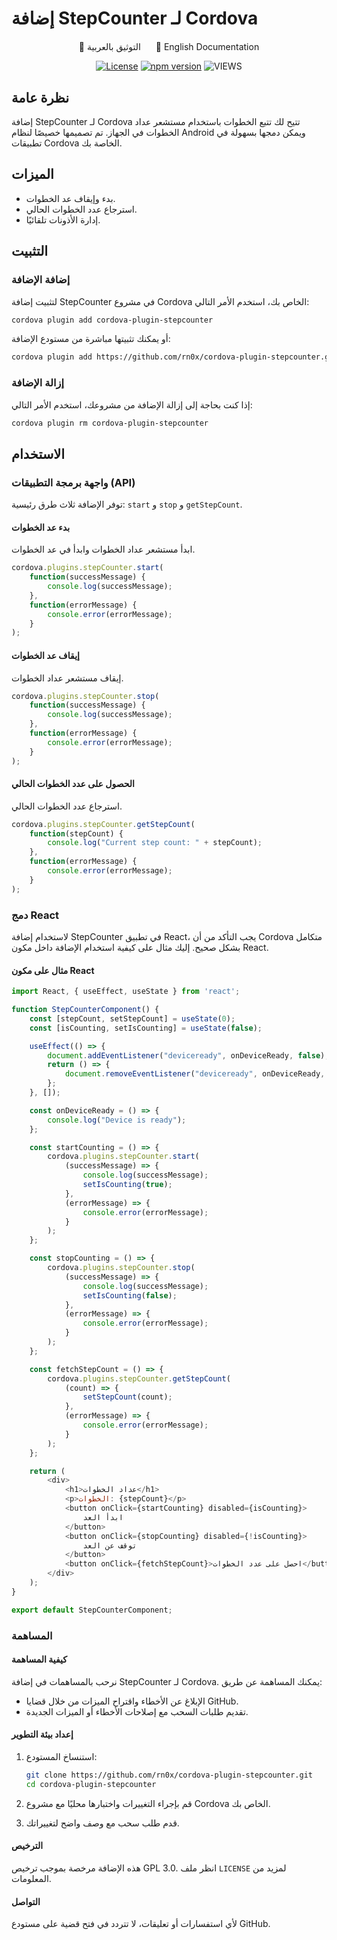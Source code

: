 # إضافة StepCounter لـ Cordova

<div style="text-align: center; margin-top: 20px;">
    <a href="README-AR.md" style="margin-right: 20px; text-decoration: none;">📝 التوثيق بالعربية</a>
    <a href="README.md" style="text-decoration: none;">📝 English Documentation</a>
</div>

<div align="center">

[![License](https://img.shields.io/badge/license-MIT-blue.svg)](https://github.com/rn0x/cordova-plugin-stepcounter/blob/main/LICENSE)
[![npm version](https://badge.fury.io/js/cordova-stepcounter.svg)](https://badge.fury.io/js/cordova-plugin-stepcounter)
![VIEWS](https://komarev.com/ghpvc/?username=rn0x-cordova-plugin-stepcounter&label=REPOSITORY+VIEWS&style=for-the-badge)

</div>

## نظرة عامة
إضافة StepCounter لـ Cordova تتيح لك تتبع الخطوات باستخدام مستشعر عداد الخطوات في الجهاز. تم تصميمها خصيصًا لنظام Android ويمكن دمجها بسهولة في تطبيقات Cordova الخاصة بك.

## الميزات
- بدء وإيقاف عد الخطوات.
- استرجاع عدد الخطوات الحالي.
- إدارة الأذونات تلقائيًا.

## التثبيت

### إضافة الإضافة
لتثبيت إضافة StepCounter في مشروع Cordova الخاص بك، استخدم الأمر التالي:

```bash
cordova plugin add cordova-plugin-stepcounter
```

أو يمكنك تثبيتها مباشرة من مستودع الإضافة:

```bash
cordova plugin add https://github.com/rn0x/cordova-plugin-stepcounter.git
```

### إزالة الإضافة
إذا كنت بحاجة إلى إزالة الإضافة من مشروعك، استخدم الأمر التالي:

```bash
cordova plugin rm cordova-plugin-stepcounter
```

## الاستخدام

### واجهة برمجة التطبيقات (API)
توفر الإضافة ثلاث طرق رئيسية: `start` و `stop` و `getStepCount`.

#### بدء عد الخطوات
ابدأ مستشعر عداد الخطوات وابدأ في عد الخطوات.

```javascript
cordova.plugins.stepCounter.start(
    function(successMessage) {
        console.log(successMessage);
    },
    function(errorMessage) {
        console.error(errorMessage);
    }
);
```

#### إيقاف عد الخطوات
إيقاف مستشعر عداد الخطوات.

```javascript
cordova.plugins.stepCounter.stop(
    function(successMessage) {
        console.log(successMessage);
    },
    function(errorMessage) {
        console.error(errorMessage);
    }
);
```

#### الحصول على عدد الخطوات الحالي
استرجاع عدد الخطوات الحالي.

```javascript
cordova.plugins.stepCounter.getStepCount(
    function(stepCount) {
        console.log("Current step count: " + stepCount);
    },
    function(errorMessage) {
        console.error(errorMessage);
    }
);
```

### دمج React
لاستخدام إضافة StepCounter في تطبيق React، يجب التأكد من أن Cordova متكامل بشكل صحيح. إليك مثال على كيفية استخدام الإضافة داخل مكون React.

#### مثال على مكون React

```javascript
import React, { useEffect, useState } from 'react';

function StepCounterComponent() {
    const [stepCount, setStepCount] = useState(0);
    const [isCounting, setIsCounting] = useState(false);

    useEffect(() => {
        document.addEventListener("deviceready", onDeviceReady, false);
        return () => {
            document.removeEventListener("deviceready", onDeviceReady, false);
        };
    }, []);

    const onDeviceReady = () => {
        console.log("Device is ready");
    };

    const startCounting = () => {
        cordova.plugins.stepCounter.start(
            (successMessage) => {
                console.log(successMessage);
                setIsCounting(true);
            },
            (errorMessage) => {
                console.error(errorMessage);
            }
        );
    };

    const stopCounting = () => {
        cordova.plugins.stepCounter.stop(
            (successMessage) => {
                console.log(successMessage);
                setIsCounting(false);
            },
            (errorMessage) => {
                console.error(errorMessage);
            }
        );
    };

    const fetchStepCount = () => {
        cordova.plugins.stepCounter.getStepCount(
            (count) => {
                setStepCount(count);
            },
            (errorMessage) => {
                console.error(errorMessage);
            }
        );
    };

    return (
        <div>
            <h1>عداد الخطوات</h1>
            <p>الخطوات: {stepCount}</p>
            <button onClick={startCounting} disabled={isCounting}>
                ابدأ العد
            </button>
            <button onClick={stopCounting} disabled={!isCounting}>
                توقف عن العد
            </button>
            <button onClick={fetchStepCount}>احصل على عدد الخطوات</button>
        </div>
    );
}

export default StepCounterComponent;
```

### المساهمة

#### كيفية المساهمة
نرحب بالمساهمات في إضافة StepCounter لـ Cordova. يمكنك المساهمة عن طريق:

- الإبلاغ عن الأخطاء واقتراح الميزات من خلال قضايا GitHub.
- تقديم طلبات السحب مع إصلاحات الأخطاء أو الميزات الجديدة.

#### إعداد بيئة التطوير
1. استنساخ المستودع:
    ```bash
    git clone https://github.com/rn0x/cordova-plugin-stepcounter.git
    cd cordova-plugin-stepcounter
    ```

2. قم بإجراء التغييرات واختبارها محليًا مع مشروع Cordova الخاص بك.

3. قدم طلب سحب مع وصف واضح لتغييراتك.

#### الترخيص
هذه الإضافة مرخصة بموجب ترخيص GPL 3.0. انظر ملف `LICENSE` لمزيد من المعلومات.

#### التواصل
لأي استفسارات أو تعليقات، لا تتردد في فتح قضية على مستودع GitHub.